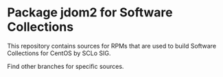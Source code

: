 # Package jdom2 for Software Collections

This repository contains sources for RPMs that are used
to build Software Collections for CentOS by SCLo SIG.

Find other branches for specific sources.
